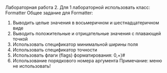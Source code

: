 Лабораторная работа 2.
Для 1 лабораторной использовать класс: Formatter
Общее задание для Formatter:

1. Выводить целые значения в восьмеричном и шестнадцатеричном виде
2. Выводить положительные и отрицательные значения с плавающей точкой
3. Использовать спецификатор минимальной ширины поля
4. Использовать спецификатор точности
5. Использовать флаги (flags) форматирования: 0,+)#
6. Использование порядкового номера аргумента Примечание: меню не использовать!